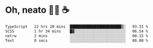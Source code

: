 # Oh, neato 🧑‍💻 ☕

<!--START_SECTION:waka-->

```txt
TypeScript   22 hrs 20 mins  ███████████████████████▒░   93.31 %
SCSS         1 hr 34 mins    █▓░░░░░░░░░░░░░░░░░░░░░░░   06.54 %
netrw        2 mins          ░░░░░░░░░░░░░░░░░░░░░░░░░   00.15 %
Text         0 secs          ░░░░░░░░░░░░░░░░░░░░░░░░░   00.00 %
```

<!--END_SECTION:waka-->
